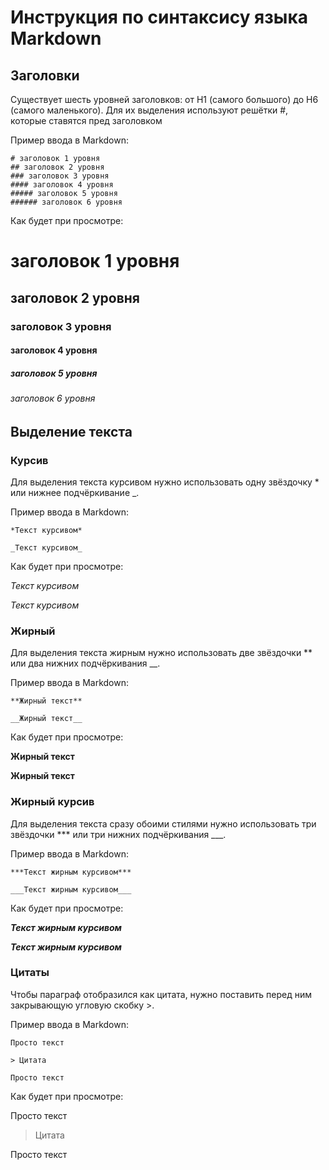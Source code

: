 # Инструкция по синтаксису языка Markdown

## Заголовки

 Существует шесть уровней заголовков: от H1 (самого большого) до H6 (самого маленького). Для их выделения используют решётки #, которые ставятся пред заголовком

Пример ввода в Markdown:
 ```
 # заголовок 1 уровня
 ## заголовок 2 уровня
 ### заголовок 3 уровня
 #### заголовок 4 уровня
 ##### заголовок 5 уровня
 ###### заголовок 6 уровня
 ```

Как будет при просмотре:

# заголовок 1 уровня
 ## заголовок 2 уровня
 ### заголовок 3 уровня
 #### заголовок 4 уровня
 ##### заголовок 5 уровня
 ###### заголовок 6 уровня

## Выделение текста

### Курсив 

Для выделения текста курсивом нужно использовать одну звёздочку * или нижнее подчёркивание _.

Пример ввода в Markdown:
 ```
 *Текст курсивом*

_Текст курсивом_
 ```

Как будет при просмотре:

*Текст курсивом*

_Текст курсивом_

### Жирный  

Для выделения текста жирным нужно использовать две звёздочки ** или два нижних подчёркивания __.

Пример ввода в Markdown:
 ```
 **Жирный текст**

__Жирный текст__
 ```

Как будет при просмотре:

**Жирный текст**

__Жирный текст__

### Жирный курсив

Для выделения текста сразу обоими стилями нужно использовать три звёздочки *** или три нижних подчёркивания ___.

Пример ввода в Markdown:
 ```
***Текст жирным курсивом***

___Текст жирным курсивом___
 ```

Как будет при просмотре:

***Текст жирным курсивом***

___Текст жирным курсивом___

### Цитаты

Чтобы параграф отобразился как цитата, нужно поставить перед ним закрывающую угловую скобку >.

Пример ввода в Markdown:
 ```
Просто текст

> Цитата

Просто текст
 ```

Как будет при просмотре:

Просто текст

> Цитата

Просто текст